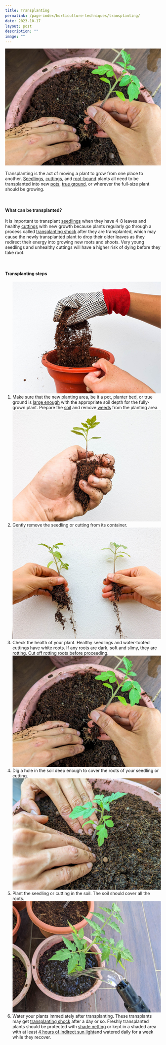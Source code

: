 ```yaml
---
title: Transplanting
permalink: /page-index/horticulture-techniques/transplanting/
date: 2023-10-17
layout: post
description: ""
image: ""
---
```

<section>
			<img title="A gardener digging a hole in the larger pot to plant a tomato seedling. Photo by Jacqueline Chua." src="/images/Horti%20techniques/transplants_tomato%20(3)_jacquelinechua.jpg">
	<p>Transplanting is the act of moving a plant to grow from one place to another. <a href="/page-index/horticulture-techniques/propagating-by-seed/">Seedlings</a>, <a href="/page-index/horticulture-techniques/propagating-by-cuttings/">cuttings</a>, and <a href="/page-index/plant-problems/root-bound/">root-bound</a> plants all need to be transplanted into new <a href="/page-index/horticulture-techniques/planting-in-containers/">pots</a>, <a href="/page-index/horticulture-techniques/true-ground/">true ground</a>, or wherever the full-size plant should be growing. </p>
	<br>
</section>
<section>
<h4>What can be transplanted?</h4>
<p>It is important to transplant <a href="/page-index/horticulture-techniques/propagating-by-seed/">seedlings</a> when they have 4-8 leaves and healthy <a href="/page-index/horticulture-techniques/propagating-by-cuttings/">cuttings</a> with new growth because plants regularly go through a process called <a href="/page-index/plant-problems/transplanting-shock/">transplanting shock</a> after they are transplanted, which may cause the newly transplanted plant to drop their older leaves as they redirect their energy into growing new roots and shoots. Very young seedlings and unhealthy cuttings will have a higher risk of dying before they take root.</p>
	<br>
<section>
	<h4>Transplanting steps</h4>
	<ol>
		<img title="A gardener preparing a large pot for transplanting tomato seedlings. Photo by NParks." src="/images/Horti%20techniques/Soil_Mixing_JacChua.jpg">
		 <li>Make sure that the new planting area, be it a pot, planter bed, or true ground is <a href="/page-index/horticulture-techniques/plant-spacing/">large enough</a> with the appropriate soil depth for the fully-grown plant. Prepare the  <a href="/page-index/horticulture-techniques/soil/">soil</a> and remove <a href="/page-index/horticulture-techniques/weeding/">weeds</a> from the planting area.</li> 
				<img title="A tomato seedling ready for transplanting. Photo by Jacqueline Chua" src="/images/Horti%20techniques/tomatotransplanting%20(2)_jacquelinechua.jpg">
			 <li>Gently remove the seedling or cutting from its container.</li>
		<img title="Tomato seedlings with plenty of white, healthy roots. Photo by Jacqueline Chua." src="/images/Horti%20techniques/transplants_tomato%20(2)_jacquelinechua.jpg">
		 <li>Check the health of your plant. Healthy seedlings and water-tooted cuttings have white roots. If any roots are dark, soft and slimy, they are rotting. Cut off rotting roots before proceeding.</li>
		<img title="A gardener digging a hole in the larger pot to plant a tomato seedling. Photo by Jacqueline Chua." src="/images/Horti%20techniques/transplants_tomato%20(3)_jacquelinechua.jpg">
		<li>Dig a hole in the soil deep enough to cover the roots of your seedling or cutting.</li>
					<img title="A gardener gently pushing down on the soil around a seedling to keep it upright. Photo by Jacqueline Chua." src="/images/Horti%20techniques/transplants_tomato%20(1)_jacquelinechua.jpg">
		 <li>Plant the seedling or cutting in the soil. The soil should cover all the roots. </li>
		<img title="Watering seedlings daily after transplanting. Photo by Jacqueline Chua." src="/images/Horti%20techniques/watering%20(1)_jacquelinechua.jpg">
		<li>Water your plants immediately after transplanting. These transplants may get <a href="/page-index/plant-problems/transplanting-shock">transplanting shock</a> after a day or so. Freshly transplanted plants should be protected with <a href="/page-index/hardscapes/netting/">shade netting</a> or kept in a shaded area with at least <a href="/page-index/horticulture-techniques/gauging-light/">4 hours of indirect sun light</a>and watered daily for a week while they recover.<p></p>
</li></ol></section></section>